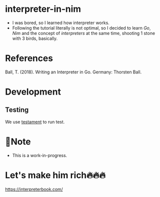 # interpreter-in-nim
- I was bored, so I learned how interpreter works.
- Following the tutorial literally is not optimal, so I decided to learn *Go*, *Nim* and the concept of *interpreters* at the same time, shooting 1 stone with 3 birds, basically.
# References 
Ball, T. (2018). Writing an Interpreter in Go. Germany: Thorsten Ball.

# Development
## Testing
We use [testament](https://nim-lang.org/docs/testament.html) to run test.
# 📗Note 
- This is a work-in-progress. 
# Let's make him rich🔥🔥🔥
https://interpreterbook.com/